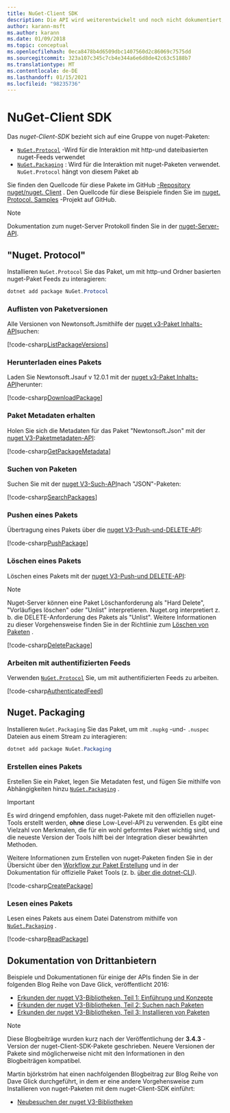 ```yaml
---
title: NuGet-Client SDK
description: Die API wird weiterentwickelt und noch nicht dokumentiert, aber Beispiele sind im Blog von Dave Glick verfügbar.
author: karann-msft
ms.author: karann
ms.date: 01/09/2018
ms.topic: conceptual
ms.openlocfilehash: 0eca8478b4d6509dbc1407560d2c86069c7575dd
ms.sourcegitcommit: 323a107c345c7cb4e344a6e6d8de42c63c5188b7
ms.translationtype: MT
ms.contentlocale: de-DE
ms.lasthandoff: 01/15/2021
ms.locfileid: "98235736"
---
```

# <a name="nuget-client-sdk"></a>NuGet-Client SDK

Das *nuget-Client-SDK* bezieht sich auf eine Gruppe von nuget-Paketen:

* [`NuGet.Protocol`](https://www.nuget.org/packages/NuGet.Protocol) -Wird für die Interaktion mit http-und dateibasierten nuget-Feeds verwendet
* [`NuGet.Packaging`](https://www.nuget.org/packages/NuGet.Packaging) : Wird für die Interaktion mit nuget-Paketen verwendet. `NuGet.Protocol` hängt von diesem Paket ab

Sie finden den Quellcode für diese Pakete im GitHub [-Repository nuget/nuget. Client](https://github.com/NuGet/NuGet.Client) .
Den Quellcode für diese Beispiele finden Sie im [nuget. Protocol. Samples](https://github.com/NuGet/Samples/tree/master/NuGetProtocolSamples) -Projekt auf GitHub.

> [!Note]
> Dokumentation zum nuget-Server Protokoll finden Sie in der [nuget-Server-API](~/api/overview.md).

## <a name="nugetprotocol"></a>"Nuget. Protocol"

Installieren `NuGet.Protocol` Sie das Paket, um mit http-und Ordner basierten nuget-Paket Feeds zu interagieren:

```ps1
dotnet add package NuGet.Protocol
```

### <a name="list-package-versions"></a>Auflisten von Paketversionen

Alle Versionen von Newtonsoft.Jsmithilfe der [nuget v3-Paket Inhalts-API](../api/package-base-address-resource.md#enumerate-package-versions)suchen:

[!code-csharp[ListPackageVersions](~/../nuget-samples/NuGetProtocolSamples/Program.cs?name=ListPackageVersions)]

### <a name="download-a-package"></a>Herunterladen eines Pakets

Laden Sie Newtonsoft.Jsauf v 12.0.1 mit der [nuget v3-Paket Inhalts-API](../api/package-base-address-resource.md)herunter:

[!code-csharp[DownloadPackage](~/../nuget-samples/NuGetProtocolSamples/Program.cs?name=DownloadPackage)]

### <a name="get-package-metadata"></a>Paket Metadaten erhalten

Holen Sie sich die Metadaten für das Paket "Newtonsoft.Json" mit der [nuget V3-Paketmetadaten-API](../api/registration-base-url-resource.md):

[!code-csharp[GetPackageMetadata](~/../nuget-samples/NuGetProtocolSamples/Program.cs?name=GetPackageMetadata)]

### <a name="search-packages"></a>Suchen von Paketen

Suchen Sie mit der [nuget V3-Such-API](../api/search-query-service-resource.md)nach "JSON"-Paketen:

[!code-csharp[SearchPackages](~/../nuget-samples/NuGetProtocolSamples/Program.cs?name=SearchPackages)]

### <a name="push-a-package"></a>Pushen eines Pakets

Übertragung eines Pakets über die [nuget V3-Push-und-DELETE-API](../api/package-publish-resource.md):

[!code-csharp[PushPackage](~/../nuget-samples/NuGetProtocolSamples/Program.cs?name=PushPackage)]

### <a name="delete-a-package"></a>Löschen eines Pakets

Löschen eines Pakets mit der [nuget V3-Push-und DELETE-API](../api/package-publish-resource.md):

> [!Note]
> Nuget-Server können eine Paket Löschanforderung als "Hard Delete", "Vorläufiges löschen" oder "Unlist" interpretieren.
> Nuget.org interpretiert z. b. die DELETE-Anforderung des Pakets als "Unlist". Weitere Informationen zu dieser Vorgehensweise finden Sie in der Richtlinie zum [Löschen von Paketen](../nuget-org/policies/deleting-packages.md) .

[!code-csharp[DeletePackage](~/../nuget-samples/NuGetProtocolSamples/Program.cs?name=DeletePackage)]

### <a name="work-with-authenticated-feeds"></a>Arbeiten mit authentifizierten Feeds

Verwenden [`NuGet.Protocol`](https://www.nuget.org/packages/NuGet.Protocol) Sie, um mit authentifizierten Feeds zu arbeiten.

[!code-csharp[AuthenticatedFeed](~/../nuget-samples/NuGetProtocolSamples/Program.cs?name=AuthenticatedFeed)]

## <a name="nugetpackaging"></a>Nuget. Packaging

Installieren `NuGet.Packaging` Sie das Paket, um mit `.nupkg` -und- `.nuspec` Dateien aus einem Stream zu interagieren:

```ps1
dotnet add package NuGet.Packaging
```

### <a name="create-a-package"></a>Erstellen eines Pakets

Erstellen Sie ein Paket, legen Sie Metadaten fest, und fügen Sie mithilfe von Abhängigkeiten hinzu [`NuGet.Packaging`](https://www.nuget.org/packages/NuGet.Packaging) .

> [!IMPORTANT]
> Es wird dringend empfohlen, dass nuget-Pakete mit den offiziellen nuget-Tools erstellt werden, **ohne** diese Low-Level-API zu verwenden. Es gibt eine Vielzahl von Merkmalen, die für ein wohl geformtes Paket wichtig sind, und die neueste Version der Tools hilft bei der Integration dieser bewährten Methoden.
> 
> Weitere Informationen zum Erstellen von nuget-Paketen finden Sie in der Übersicht über den [Workflow zur Paket Erstellung](../create-packages/overview-and-workflow.md) und in der Dokumentation für offizielle Paket Tools (z. b. [über die dotnet-CLI](../create-packages/creating-a-package-dotnet-cli.md)).

[!code-csharp[CreatePackage](~/../nuget-samples/NuGetProtocolSamples/Program.cs?name=CreatePackage)]

### <a name="read-a-package"></a>Lesen eines Pakets

Lesen eines Pakets aus einem Datei Datenstrom mithilfe von [`NuGet.Packaging`](https://www.nuget.org/packages/NuGet.Packaging) .

[!code-csharp[ReadPackage](~/../nuget-samples/NuGetProtocolSamples/Program.cs?name=ReadPackage)]

## <a name="third-party-documentation"></a>Dokumentation von Drittanbietern

Beispiele und Dokumentationen für einige der APIs finden Sie in der folgenden Blog Reihe von Dave Glick, veröffentlicht 2016:

- [Erkunden der nuget V3-Bibliotheken, Teil 1: Einführung und Konzepte](http://daveaglick.com/posts/exploring-the-nuget-v3-libraries-part-1)
- [Erkunden der nuget V3-Bibliotheken, Teil 2: Suchen nach Paketen](http://daveaglick.com/posts/exploring-the-nuget-v3-libraries-part-2)
- [Erkunden der nuget V3-Bibliotheken, Teil 3: Installieren von Paketen](http://daveaglick.com/posts/exploring-the-nuget-v3-libraries-part-3)

> [!Note]
> Diese Blogbeiträge wurden kurz nach der Veröffentlichung der **3.4.3** -Version der nuget-Client-SDK-Pakete geschrieben.
> Neuere Versionen der Pakete sind möglicherweise nicht mit den Informationen in den Blogbeiträgen kompatibel.

Martin björkström hat einen nachfolgenden Blogbeitrag zur Blog Reihe von Dave Glick durchgeführt, in dem er eine andere Vorgehensweise zum Installieren von nuget-Paketen mit dem nuget-Client-SDK einführt:

- [Neubesuchen der nuget V3-Bibliotheken](https://martinbjorkstrom.com/posts/2018-09-19-revisiting-nuget-client-libraries)
